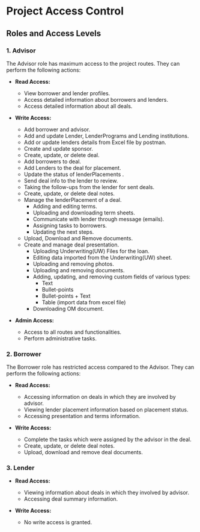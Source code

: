# Project Access Control 

## Roles and Access Levels

### 1. Advisor

The Advisor role has maximum access to the project routes. They can perform the following actions:

- **Read Access:**
    - View borrower and lender profiles.
    - Access detailed information about borrowers and lenders.
    - Access detailed information about all deals.

- **Write Access:**
    - Add borrower and advisor.
    - Add and update Lender, LenderPrograms and Lending institutions.
    - Add or update lenders details from Excel file by postman. 
    - Create and update sponsor.
    - Create, update, or delete deal.
    - Add borrowers to deal.
    - Add Lenders to the deal for placement.
    - Update the status of lenderPlacements .
    - Send deal info to the lender to review.
    - Taking the follow-ups from the lender for sent deals.
    - Create, update, or delete deal notes.
    - Manage the lenderPlacement of a deal.
      - Adding and editing terms.
      - Uploading and downloading term sheets.
      - Communicate with lender through message (emails).
      - Assigning tasks to borrowers.
      - Updating the next steps.
    - Upload, Download and Remove documents.
    - Create and manage deal presentation.
      - Uploading Underwriting(UW) Files for the loan.
      - Editing data imported from the Underwriting(UW) sheet.
      - Uploading and removing photos.
      - Uploading and removing documents.
      - Adding, updating, and removing custom fields of various types:
        - Text
        - Bullet-points
        - Bullet-points + Text
        - Table (import data from excel file)
      - Downloading OM document.
      

- **Admin Access:**
    - Access to all routes and functionalities.
    - Perform administrative tasks.

### 2. Borrower

The Borrower role has restricted access compared to the Advisor. They can perform the following actions:

- **Read Access:**
    - Accessing information on deals in which they are involved by advisor.
    - Viewing lender placement information based on placement status.
    - Accessing presentation and terms information.

- **Write Access:**
    - Complete the tasks which were assigned by the advisor in the deal.
    - Create, update, or delete deal notes.
    - Upload, download and remove deal documents.

### 3. Lender

- **Read Access:**
    - Viewing information about deals in which they involved by advisor.
    - Accessing deal summary information.

- **Write Access:**
    - No write access is granted.



